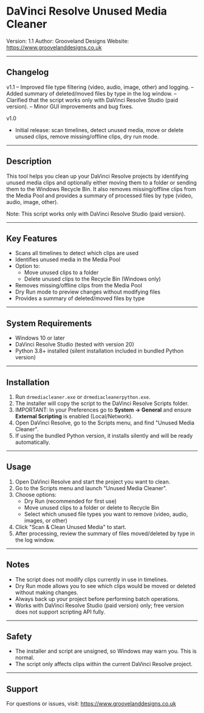 DaVinci Resolve Unused Media Cleaner
====================================

Version: 1.1
Author: Grooveland Designs
Website: https://www.groovelanddesigns.co.uk

-----
Changelog
-----

v1.1
– Improved file type filtering (video, audio, image, other) and logging.
– Added summary of deleted/moved files by type in the log window.
– Clarified that the script works only with DaVinci Resolve Studio (paid version).
– Minor GUI improvements and bug fixes.

v1.0
- Initial release: scan timelines, detect unused media, move or delete unused clips, remove missing/offline clips, dry run mode.

-----
Description
-----

This tool helps you clean up your DaVinci Resolve projects by identifying unused media clips and optionally either moving them to a folder or sending them to the Windows Recycle Bin. It also removes missing/offline clips from the Media Pool and provides a summary of processed files by type (video, audio, image, other).

Note: This script works only with DaVinci Resolve Studio (paid version).

-----
Key Features
-----

- Scans all timelines to detect which clips are used
- Identifies unused media in the Media Pool
- Option to:
  * Move unused clips to a folder
  * Delete unused clips to the Recycle Bin (Windows only)
- Removes missing/offline clips from the Media Pool
- Dry Run mode to preview changes without modifying files
- Provides a summary of deleted/moved files by type

-----
System Requirements
-----

- Windows 10 or later
- DaVinci Resolve Studio (tested with version 20)
- Python 3.8+ installed (silent installation included in bundled Python version)

-----
Installation
-----

1. Run `drmediacleaner.exe` or `drmediacleanerpython.exe`.
2. The installer will copy the script to the DaVinci Resolve Scripts folder.
3. IMPORTANT: In your Preferences go to **System → General** and ensure **External Scripting** is enabled (Local/Network).
4. Open DaVinci Resolve, go to the Scripts menu, and find "Unused Media Cleaner".
5. If using the bundled Python version, it installs silently and will be ready automatically.

-----
Usage
-----

1. Open DaVinci Resolve and start the project you want to clean.
2. Go to the Scripts menu and launch "Unused Media Cleaner".
3. Choose options:
   - Dry Run (recommended for first use)
   - Move unused clips to a folder or delete to Recycle Bin
   - Select which unused file types you want to remove (video, audio, images, or other)
4. Click "Scan & Clean Unused Media" to start.
5. After processing, review the summary of files moved/deleted by type in the log window.

-----
Notes
-----

- The script does not modify clips currently in use in timelines.
- Dry Run mode allows you to see which clips would be moved or deleted without making changes.
- Always back up your project before performing batch operations.
- Works with DaVinci Resolve Studio (paid version) only; free version does not support scripting API fully.

-----
Safety
-----

- The installer and script are unsigned, so Windows may warn you. This is normal.
- The script only affects clips within the current DaVinci Resolve project.

-----
Support
-----

For questions or issues, visit: https://www.groovelanddesigns.co.uk
